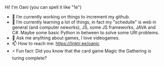 Hi! I'm Oani (you can spell it like "1e")

- 🔭 I’m currently working on things to increment my github.
- 🌱 I’m currently learning a lot of things, in fact my "schedulle" is web in general (and computer neworks), JS, some JS frameworks, JAVA and C#. Maybe some basic Python in between to solve some URI problems.
- 💬 Ask me anything about games, I love videogames.
- 📫 How to reach me: https://linktr.ee/oanic
- ⚡ Fun fact: Did you know that the card game Magic the Gathering is turing complete?

